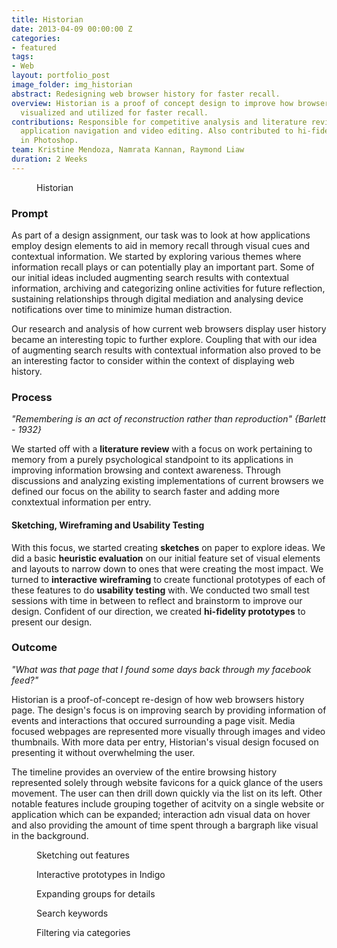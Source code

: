 ```yaml
---
title: Historian
date: 2013-04-09 00:00:00 Z
categories:
- featured
tags:
- Web
layout: portfolio_post
image_folder: img_historian
abstract: Redesigning web browser history for faster recall.
overview: Historian is a proof of concept design to improve how browser history is
  visualized and utilized for faster recall.
contributions: Responsible for competitive analysis and literature review, wireframing,
  application navigation and video editing. Also contributed to hi-fidelity assets
  in Photoshop.
team: Kristine Mendoza, Namrata Kannan, Raymond Liaw
duration: 2 Weeks
---
```


<figure class="post-image">
	<img lazysrc="/img/img_historian/hi-fid/1.png" class="enlarge_img">
	<figcaption>Historian</figcaption>
</figure>

<h3>Prompt</h3>

As part of a design assignment, our task was to look at how applications employ design elements to aid in memory recall through visual cues and contextual information. We started by exploring various themes where information recall plays or can potentially play an important part. Some of our initial ideas included augmenting search results with contextual information, archiving and categorizing online activities for future reflection, sustaining relationships through digital mediation and analysing device notifications over time to minimize human distraction.

Our research and analysis of how current web browsers display user history became an interesting topic to further explore. Coupling that with our idea of augmenting search results with contextual information also proved to be an interesting factor to consider within the context of displaying web history.

<h3>Process</h3>

*"Remembering is an act of reconstruction rather than reproduction" {Barlett - 1932}*

We started off with a **literature review** with a focus on work pertaining to memory from a purely psychological standpoint to its applications in improving information browsing and context awareness. Through discussions and analyzing existing implementations of current browsers we defined our focus on the ability to search faster and adding more conxtextual information per entry.

<h4>Sketching, Wireframing and Usability Testing</h4>

With this focus, we started creating **sketches** on paper to explore ideas. We did a basic **heuristic evaluation** on our initial feature set of visual elements and layouts to narrow down to ones that were creating the most impact. We turned to **interactive wireframing** to create functional prototypes of each of these features to do **usability testing** with. We conducted two small test sessions with time in between to reflect and brainstorm to improve our design. Confident of our direction, we created **hi-fidelity prototypes** to present our design.

<h3>Outcome</h3>

*"What was that page that I found some days back through my facebook feed?"*

Historian is a proof-of-concept re-design of how web browsers history page. The design's focus is on improving search by providing information of events and interactions that occured surrounding a page visit. Media focused webpages are represented more visually through images and video thumbnails. With more data per entry, Historian's visual design focused on presenting it without overwhelming the user.

The timeline provides an overview of the entire browsing history represented solely through website favicons for a quick glance of the users movement. The user can then drill down quickly via the list on its left. Other notable features include grouping together of acitvity on a single website or application which can be expanded; interaction adn visual data on hover and also providing the amount of time spent through a bargraph like visual in the background.

<figure class="post-image">
	<img lazysrc="/img/img_historian/image1.jpg" class="overview-image">
	<figcaption>Sketching out features</figcaption>
</figure>

<figure class="post-image">
	<img lazysrc="/img/img_historian/image2.jpg" class="overview-image">
	<figcaption>Interactive prototypes in Indigo</figcaption>
</figure>

<figure class="post-image">
	<img lazysrc="/img/img_historian/hi-fid/2.png" class="enlarge_img">
	<figcaption>Expanding groups for details</figcaption>
</figure>

<figure class="post-image">
	<img lazysrc="/img/img_historian/hi-fid/3.png" class="enlarge_img">
	<figcaption>Search keywords</figcaption>
</figure>

<figure class="post-image">
	<img lazysrc="/img/img_historian/hi-fid/4.png" class="enlarge_img">
	<figcaption>Filtering via categories</figcaption>
</figure>